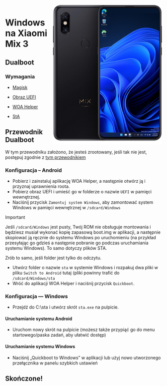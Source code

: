 <img align="right" src="https://github.com/n00b69/woa-perseus/blob/main/perseus.png" width="350" alt="Windows 11 running on perseus">

# Windows na Xiaomi Mix 3

## Dualboot

### Wymagania
- [Magisk](https://github.com/topjohnwu/Magisk/releases/latest)

- [Obraz UEFI](https://github.com/n00b69/woa-perseus/releases/tag/UEFI)

- [WOA Helper](https://github.com/Marius586/WoA-Helper-update/releases/tag/WOA)

- [StA](https://github.com/n00b69/woa-perseus/releases/download/Files/perseus-sta.zip)

## Przewodnik Dualboot
W tym przewodniku założono, że jesteś zrootowany, jeśli tak nie jest, postępuj zgodnie z [tym przewodnikiem](root.md)

### Konfiguracja – Android
- Pobierz i zainstaluj aplikację WOA Helper, a następnie otwórz ją i przyznaj uprawnienia roota.
- Pobierz obraz UEFI i umieść go w folderze o nazwie `UEFI` w pamięci wewnętrznej.
- Naciśnij przycisk `Zamontuj system Windows`, aby zamontować system Windows w pamięci wewnętrznej w `/sdcard/Windows`
> [!Important]
> Jeśli `/sdcard/Windows` jest pusty, Twój ROM nie obsługuje montowania i będziesz musiał wykonać kopię zapasową boot.img w aplikacji, a następnie skopiować ją ręcznie do systemu Windows po uruchomieniu (na przykład przesyłając go gdzieś a następnie pobranie go podczas uruchamiania systemu Windows). To samo dotyczy plików STA.
>
> Zrób to samo, jeśli folder jest tylko do odczytu.
- Utwórz folder o nazwie `sta` w systemie Windows i rozpakuj dwa pliki w pliku `Switch to Android` tutaj (pliki powinny trafić do `/sdcard/Windows/sta`
- Wróć do aplikacji WOA Helper i naciśnij przycisk `Quickboot`.

### Konfiguracja — Windows
- Przejdź do C:\sta i utwórz skrót `sta.exe` na pulpicie.

#### Uruchamianie systemu Android
- Uruchom nowy skrót na pulpicie (możesz także przypiąć go do menu startowego/paska zadań, aby ułatwić dostęp)

#### Uruchamianie systemu Windows
- Naciśnij „Quickboot to Windows” w aplikacji lub użyj nowo utworzonego przełącznika w panelu szybkich ustawień
  
## Skończone!




















